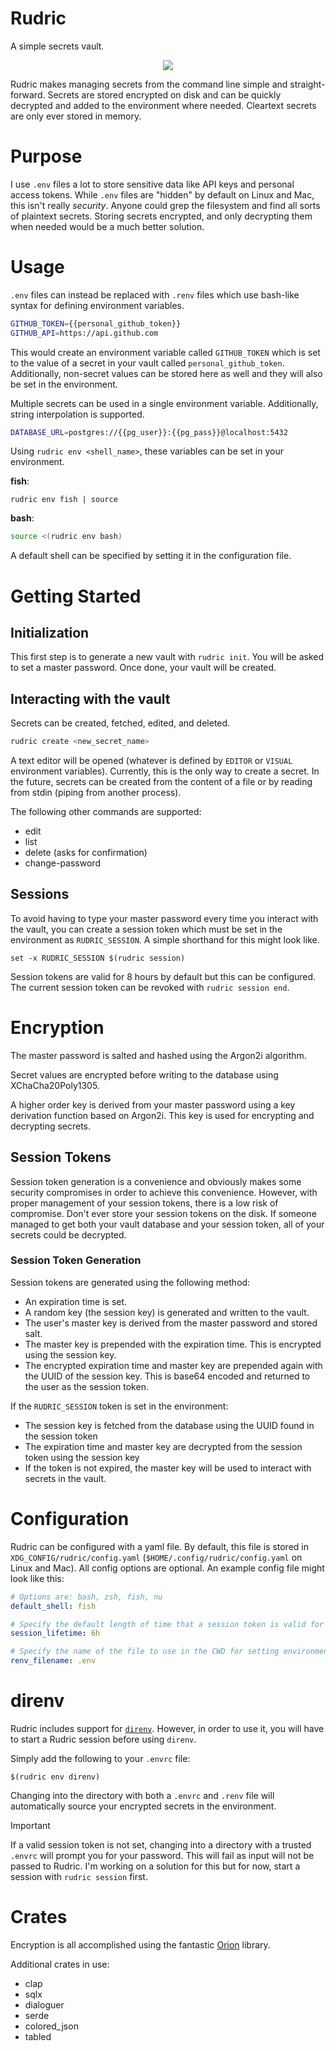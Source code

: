 # Rudric

A simple secrets vault.

<p align="center">
<img src=https://github.com/mike-lloyd03/rudric/assets/49411532/3916d3f4-4ba8-43cc-b83a-2eb9bd42e33f />
</p>

Rudric makes managing secrets from the command line simple and straight-forward. Secrets are stored encrypted on disk and can be quickly decrypted and added to the environment where needed. Cleartext secrets are only ever stored in memory.

# Purpose

I use `.env` files a lot to store sensitive data like API keys and personal access tokens. While `.env` files are "hidden" by default on Linux and Mac, this isn't really _security_. Anyone could grep the filesystem and find all sorts of plaintext secrets. Storing secrets encrypted, and only decrypting them when needed would be a much better solution.

# Usage

`.env` files can instead be replaced with `.renv` files which use bash-like syntax for defining environment variables.

```bash
GITHUB_TOKEN={{personal_github_token}}
GITHUB_API=https://api.github.com
```

This would create an environment variable called `GITHUB_TOKEN` which is set to the value of a secret in your vault called `personal_github_token`. Additionally, non-secret values can be stored here as well and they will also be set in the environment.

Multiple secrets can be used in a single environment variable. Additionally, string interpolation is supported.

```bash
DATABASE_URL=postgres://{{pg_user}}:{{pg_pass}}@localhost:5432
```

Using `rudric env <shell_name>`, these variables can be set in your environment.

**fish**:

```fish
rudric env fish | source
```

**bash**:

```bash
source <(rudric env bash)
```

A default shell can be specified by setting it in the configuration file.

# Getting Started

## Initialization

This first step is to generate a new vault with `rudric init`. You will be asked to set a master password. Once done, your vault will be created.

## Interacting with the vault

Secrets can be created, fetched, edited, and deleted.

```bash
rudric create <new_secret_name>
```

A text editor will be opened (whatever is defined by `EDITOR` or `VISUAL` environment variables). Currently, this is the only way to create a secret. In the future, secrets can be created from the content of a file or by reading from stdin (piping from another process).

The following other commands are supported:

- edit
- list
- delete (asks for confirmation)
- change-password

## Sessions

To avoid having to type your master password every time you interact with the vault, you can create a session token which must be set in the environment as `RUDRIC_SESSION`. A simple shorthand for this might look like.

```fish
set -x RUDRIC_SESSION $(rudric session)
```

Session tokens are valid for 8 hours by default but this can be configured. The current session token can be revoked with `rudric session end`.

# Encryption

The master password is salted and hashed using the Argon2i algorithm.

Secret values are encrypted before writing to the database using XChaCha20Poly1305.

A higher order key is derived from your master password using a key derivation function based on Argon2i. This key is used for encrypting and decrypting secrets.

## Session Tokens

Session token generation is a convenience and obviously makes some security compromises in order to achieve this convenience. However, with proper management of your session tokens, there is a low risk of compromise. Don't ever store your session tokens on the disk. If someone managed to get both your vault database and your session token, all of your secrets could be decrypted.

### Session Token Generation

Session tokens are generated using the following method:

- An expiration time is set.
- A random key (the session key) is generated and written to the vault.
- The user's master key is derived from the master password and stored salt.
- The master key is prepended with the expiration time. This is encrypted using the session key.
- The encrypted expiration time and master key are prepended again with the UUID of the session key. This is base64 encoded and returned to the user as the session token.

If the `RUDRIC_SESSION` token is set in the environment:

- The session key is fetched from the database using the UUID found in the session token
- The expiration time and master key are decrypted from the session token using the session key
- If the token is not expired, the master key will be used to interact with secrets in the vault.

# Configuration

Rudric can be configured with a yaml file. By default, this file is stored in `XDG_CONFIG/rudric/config.yaml` (`$HOME/.config/rudric/config.yaml` on Linux and Mac). All config options are optional. An example config file might look like this:

```yaml
# Options are: bash, zsh, fish, nu
default_shell: fish

# Specify the default length of time that a session token is valid for
session_lifetime: 6h

# Specify the name of the file to use in the CWD for setting environment variables (default ".renv")
renv_filename: .env
```

# direnv

Rudric includes support for [`direnv`](https://github.com/direnv/direnv). However, in order to use it, you will have to start a Rudric session before using `direnv`.

Simply add the following to your `.envrc` file:

```
$(rudric env direnv)
```

Changing into the directory with both a `.envrc` and `.renv` file will automatically source your encrypted secrets in the environment.

> [!IMPORTANT]
> If a valid session token is not set, changing into a directory with a trusted `.envrc` will prompt you for your password. This will fail as input will not be passed to Rudric. I'm working on a solution for this but for now, start a session with `rudric session` first.

# Crates

Encryption is all accomplished using the fantastic [Orion](https://github.com/orion-rs/orion) library.

Additional crates in use:

- clap
- sqlx
- dialoguer
- serde
- colored_json
- tabled
